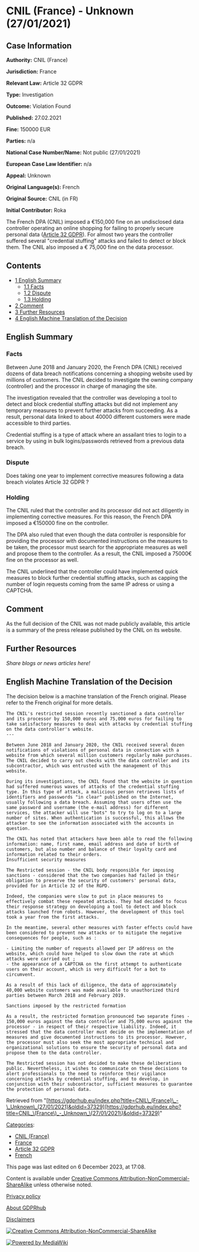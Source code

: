 # CNIL (France) - Unknown (27/01/2021)

## Case Information

**Authority:** CNIL (France)

**Jurisdiction:** France

**Relevant Law:** Article 32 GDPR

**Type:** Investigation

**Outcome:** Violation Found

**Published:** 27.02.2021

**Fine:** 150000 EUR

**Parties:** n/a

**National Case Number/Name:** Not public (27/01/2021)

**European Case Law Identifier:** n/a

**Appeal:** Unknown

**Original Language(s):** French

**Original Source:** CNIL (in FR)

**Initial Contributor:** Roka

The French DPA (CNIL) imposed a €150,000 fine on an undisclosed data controller operating an online shopping for failing to properly secure personal data ([Article 32 GDPR](/index.php?title=Article_32_GDPR "Article 32 GDPR")). For almost two years the controller suffered several "credential stuffing" attacks and failed to detect or block them. The CNIL also imposed a € 75,000 fine on the data processor.

## Contents

*   [1 English Summary](#English_Summary)
    *   [1.1 Facts](#Facts)
    *   [1.2 Dispute](#Dispute)
    *   [1.3 Holding](#Holding)
*   [2 Comment](#Comment)
*   [3 Further Resources](#Further_Resources)
*   [4 English Machine Translation of the Decision](#English_Machine_Translation_of_the_Decision)

## English Summary

### Facts

Between June 2018 and January 2020, the French DPA (CNIL) received dozens of data breach notifications concerning a shopping website used by millions of customers. The CNIL decided to investigate the owning company (controller) and the processor in charge of managing the site.

The investigation revealed that the controller was developing a tool to detect and block credential stuffing attacks but did not implement any temporary measures to prevent further attacks from succeeding. As a result, personal data linked to about 40000 different customers were made accessible to third parties.

Credential stuffing is a type of attack where an assailant tries to login to a service by using in bulk logins/passwords retrieved from a previous data breach.

### Dispute

Does taking one year to implement corrective measures following a data breach violates Article 32 GDPR ?

### Holding

The CNIL ruled that the controller and its processor did not act diligently in implementing corrective measures. For this reason, the French DPA imposed a €150000 fine on the controller.

The DPA also ruled that even though the data controller is responsible for providing the processor with documented instructions on the measures to be taken, the processor must search for the appropriate measures as well and propose them to the controller. As a result, the CNIL imposed a 75000€ fine on the processor as well.

The CNIL underlined that the controller could have implemented quick measures to block further credential stuffing attacks, such as capping the number of login requests coming from the same IP adress or using a CAPTCHA.

## Comment

As the full decision of the CNIL was not made publicly available, this article is a summary of the press release published by the CNIL on its website.

## Further Resources

_Share blogs or news articles here!_

## English Machine Translation of the Decision

The decision below is a machine translation of the French original. Please refer to the French original for more details.

```
The CNIL's restricted session recently sanctioned a data controller and its processor by 150,000 euros and 75,000 euros for failing to take satisfactory measures to deal with attacks by credential stuffing on the data controller's website.
---

Between June 2018 and January 2020, the CNIL received several dozen notifications of violations of personal data in connection with a website from which several million customers regularly make purchases. The CNIL decided to carry out checks with the data controller and its subcontractor, which was entrusted with the management of this website.

During its investigations, the CNIL found that the website in question had suffered numerous waves of attacks of the credential stuffing type. In this type of attack, a malicious person retrieves lists of identifiers and passwords "in clear" published on the Internet, usually following a data breach. Assuming that users often use the same password and username (the e-mail address) for different services, the attacker will use "bots" to try to log on to a large number of sites. When authentication is successful, this allows the attacker to see the information associated with the accounts in question.

The CNIL has noted that attackers have been able to read the following information: name, first name, email address and date of birth of customers, but also number and balance of their loyalty card and information related to their orders.
Insufficient security measures

The Restricted session - the CNIL body responsible for imposing sanctions - considered that the two companies had failed in their obligation to preserve the security of customers' personal data, provided for in Article 32 of the RGPD.

Indeed, the companies were slow to put in place measures to effectively combat these repeated attacks. They had decided to focus their response strategy on developing a tool to detect and block attacks launched from robots. However, the development of this tool took a year from the first attacks.

In the meantime, several other measures with faster effects could have been considered to prevent new attacks or to mitigate the negative consequences for people, such as :

- Limiting the number of requests allowed per IP address on the website, which could have helped to slow down the rate at which attacks were carried out ;
- the appearance of a CAPTCHA on the first attempt to authenticate users on their account, which is very difficult for a bot to circumvent.

As a result of this lack of diligence, the data of approximately 40,000 website customers was made available to unauthorized third parties between March 2018 and February 2019.

Sanctions imposed by the restricted formation

As a result, the restricted formation pronounced two separate fines - 150,000 euros against the data controller and 75,000 euros against the processor - in respect of their respective liability. Indeed, it stressed that the data controller must decide on the implementation of measures and give documented instructions to its processor. However, the processor must also seek the most appropriate technical and organizational solutions to ensure the security of personal data and propose them to the data controller.

The Restricted session has not decided to make these deliberations public. Nevertheless, it wishes to communicate on these decisions to alert professionals to the need to reinforce their vigilance concerning attacks by credential stuffing, and to develop, in conjunction with their subcontractor, sufficient measures to guarantee the protection of personal data.

```

Retrieved from "[https://gdprhub.eu/index.php?title=CNIL\_(France)\_-\_Unknown\_(27/01/2021)&oldid=37329](https://gdprhub.eu/index.php?title=CNIL_\(France\)_-_Unknown_\(27/01/2021\)&oldid=37329)"

[Categories](/index.php?title=Special:Categories "Special:Categories"):

*   [CNIL (France)](/index.php?title=Category:CNIL_\(France\) "Category:CNIL (France)")
*   [France](/index.php?title=Category:France "Category:France")
*   [Article 32 GDPR](/index.php?title=Category:Article_32_GDPR "Category:Article 32 GDPR")
*   [French](/index.php?title=Category:French "Category:French")

This page was last edited on 6 December 2023, at 17:08.

Content is available under [Creative Commons Attribution-NonCommercial-ShareAlike](https://creativecommons.org/licenses/by-nc-sa/4.0/) unless otherwise noted.

[Privacy policy](/index.php?title=GDPRhub:Privacy_policy)

[About GDPRhub](/index.php?title=GDPRhub:About)

[Disclaimers](/index.php?title=GDPRhub:General_disclaimer)

[![Creative Commons Attribution-NonCommercial-ShareAlike](/resources/assets/licenses/cc-by-nc-sa.png)](https://creativecommons.org/licenses/by-nc-sa/4.0/)

[![Powered by MediaWiki](/resources/assets/poweredby_mediawiki_88x31.png)](https://www.mediawiki.org/)
